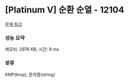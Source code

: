 # [Platinum V] 순환 순열 - 12104 

[문제 링크](https://www.acmicpc.net/problem/12104) 

### 성능 요약

메모리: 2976 KB, 시간: 8 ms

### 분류

KMP(kmp), 문자열(string)

